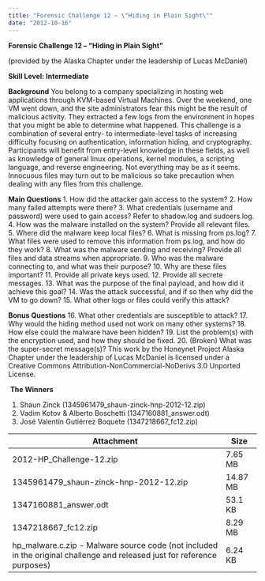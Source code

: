 ```yaml
---
title: "Forensic Challenge 12 – \"Hiding in Plain Sight\""
date: "2012-10-16"
---
```


**Forensic Challenge 12 – “Hiding in Plain Sight"**

(provided by the Alaska Chapter under the leadership of Lucas McDaniel)


**Skill Level: Intermediate** 

**Background** You belong to a company specializing in hosting web applications through KVM-based Virtual Machines. Over the weekend, one VM went down, and the site administrators fear this might be the result of malicious activity. They extracted a few logs from the environment in hopes that you might be able to determine what happened. This challenge is a combination of several entry- to intermediate-level tasks of increasing difficulty focusing on authentication, information hiding, and cryptography. Participants will benefit from entry-level knowledge in these fields, as well as knowledge of general linux operations, kernel modules, a scripting language, and reverse engineering. Not everything may be as it seems. Innocuous files may turn out to be malicious so take precaution when dealing with any files from this challenge. 

**Main Questions** 1. How did the attacker gain access to the system? 2. How many failed attempts were there? 3. What credentials (username and password) were used to gain access? Refer to shadow.log and sudoers.log. 4. How was the malware installed on the system? Provide all relevant files. 5. Where did the malware keep local files? 6. What is missing from ps.log? 7. What files were used to remove this information from ps.log, and how do they work? 8. What was the malware sending and receiving? Provide all files and data streams when appropriate. 9. Who was the malware connecting to, and what was their purpose? 10. Why are these files important? 11. Provide all private keys used. 12. Provide all secrete messages. 13. What was the purpose of the final payload, and how did it achieve this goal? 14. Was the attack successful, and if so then why did the VM to go down? 15. What other logs or files could verify this attack? 

**Bonus Questions** 16. What other credentials are susceptible to attack? 17. Why would the hiding method used not work on many other systems? 18. How else could the malware have been hidden? 19. List the problem(s) with the encryption used, and how they should be fixed. 20. (Broken) What was the super-secret message(s)? This work by the Honeynet Project Alaska Chapter under the leadership of Lucas McDaniel is licensed under a Creative Commons Attribution-NonCommercial-NoDerivs 3.0 Unported License.

 **The Winners**
1. Shaun Zinck (1345961479\_shaun-zinck-hnp-2012-12.zip) 
2. Vadim Kotov & Alberto Boschetti (1347160881\_answer.odt) 
3. José Valentín Gutiérrez Boquete (1347218667\_fc12.zip)

| Attachment | Size |
| --- | --- |
| 2012-HP\_Challenge-12.zip | 7.65 MB |
| 1345961479\_shaun-zinck-hnp-2012-12.zip | 14.87 MB |
| 1347160881\_answer.odt | 53.1 KB |
| 1347218667\_fc12.zip | 8.29 MB |
| hp\_malware.c.zip - Malware source code (not included in the original challenge and released just for reference purposes) | 6.24 KB |
